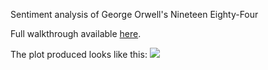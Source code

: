 Sentiment analysis of George Orwell's Nineteen Eighty-Four

Full walkthrough available <a href= 'https://rforjournalists.com/2021/01/17/textual-analysis-of-nineteen-eighty-four/'>here</a>.

The plot produced looks like this:
<img src='https://rforjournalists.com/wp-content/uploads/2021/01/1984-sentiment-2-1024x507.png'></img>
